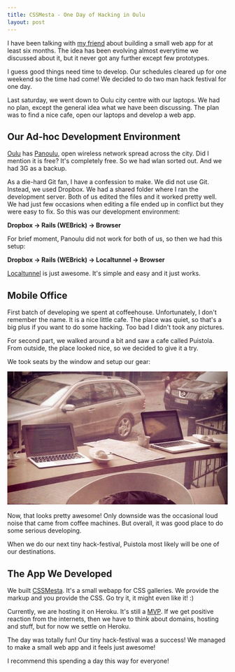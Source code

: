 ```yaml
---
title: CSSMesta - One Day of Hacking in Oulu
layout: post
---
```

I have been talking with [my friend](http://www.pumpula.net) about building a small web app for at least six months. The idea has been evolving almost everytime we discussed about it, but it never got any further except few prototypes. 

I guess good things need time to develop. Our schedules cleared up for one weekend so the time had come! We decided to do two man hack festival for one day.

Last saturday, we went down to Oulu city centre with our laptops.
We had no plan, except the general idea what we have been discussing. The plan was to find a nice cafe, open our laptops and develop a web app.

## Our Ad-hoc Development Environment

[Oulu](http://en.wikipedia.org/wiki/Oulu) has [Panoulu](http://www.panoulu.net), open wireless network spread across the city. Did I mention it is free? It's completely free. So we had wlan sorted out. And we had 3G as a backup.

As a die-hard Git fan, I have a confession to make. We did not use Git. Instead, we used Dropbox. We had a shared folder where I ran the development server. Both of us edited the files and it worked pretty well. We had just few occasions when editing a file ended up in conflict but they were easy to fix. So this was our development environment:

**Dropbox &rarr; Rails (WEBrick) &rarr; Browser**

For brief moment, Panoulu did not work for both of us, so then we had this setup:

**Dropbox &rarr; Rails (WEBrick) &rarr; Localtunnel &rarr; Browser**

[Localtunnel](http://progrium.com/localtunnel/) is just awesome. It's simple and easy and it just works.

## Mobile Office

First batch of developing we spent at coffeehouse. Unfortunately, I don't remember the name. It is a nice little cafe. The place was quiet, so that's a big plus if you want to do some hacking. Too bad I didn't took any pictures.

For second part, we walked around a bit and saw a cafe called Puistola.
From outside, the place looked nice, so we decided to give it a try.

We took seats by the window and setup our gear:

![Our mobile office at Puistola](/images/cssmesta-mobile-office.jpg "Our Mobile Office at Puistola Deli")

Now, that looks pretty awesome! Only downside was the occasional loud noise that came from coffee machines. But overall, it was good place to do some serious developing. 

When we do our next tiny hack-festival, Puistola most likely will be one of our destinations. 

## The App We Developed

We built [CSSMesta](http://cssmesta.heroku.com). It's a small webapp for CSS galleries. We provide the markup and you provide the CSS. Go try it, it might even like it! :)

Currently, we are hosting it on Heroku. It's still a [MVP](http://en.wikipedia.org/wiki/Minimum_viable_product). If we get positive reaction from the internets, then we have to think about domains, hosting and stuff, but for now we settle on Heroku. 

The day was totally fun! Our tiny hack-festival was a success! We managed to make a small web app and it feels just awesome!

I recommend this spending a day this way for everyone!
